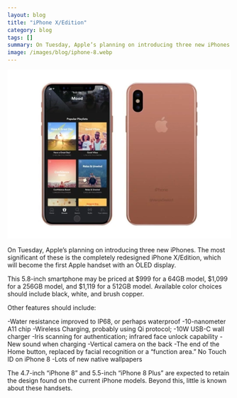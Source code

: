 ```yaml
---
layout: blog
title: "iPhone X/Edition"
category: blog
tags: []
summary: On Tuesday, Apple’s planning on introducing three new iPhones. The most significant of these is the completely redesigned iPhone X/Edition, which will become the first Apple handset with an OLED display.
image: /images/blog/iphone-8.webp
---
```

<div  align="center">    
<img src="/images/blog/iphone-8.webp" width=""  alt="">
</div>

On Tuesday, Apple’s planning on introducing three new iPhones. The most significant of these is the completely redesigned iPhone X/Edition, which will become the first Apple handset with an OLED display.

This 5.8-inch smartphone may be priced at $999 for a 64GB model, $1,099 for a 256GB model, and $1,119 for a 512GB model. Available color choices should include black, white, and brush copper.

Other features should include:

-Water resistance improved to IP68, or perhaps waterproof
-10-nanometer A11 chip
-Wireless Charging, probably using Qi protocol;
-10W USB-C wall charger
-Iris scanning for authentication; infrared face unlock capability
-New sound when charging
-Vertical camera on the back
-The end of the Home button, replaced by facial recognition or a “function area.” No Touch ID on iPhone 8
-Lots of new native wallpapers

The 4.7-inch “iPhone 8” and 5.5-inch “iPhone 8 Plus” are expected to retain the design found on the current iPhone models. Beyond this, little is known about these handsets.